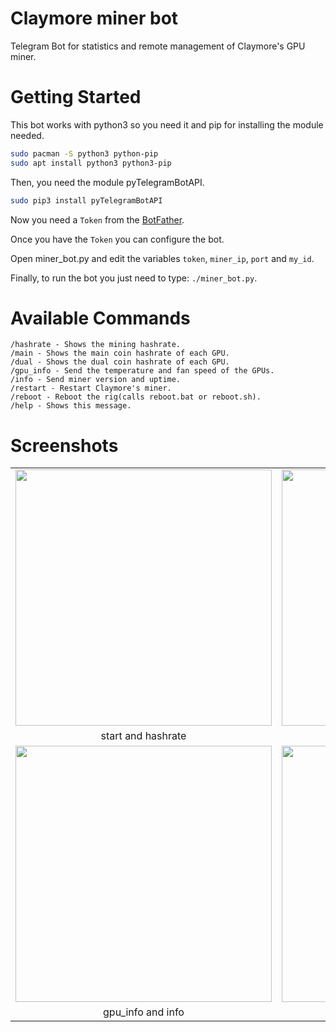 # Claymore miner bot
Telegram Bot for statistics and remote management of Claymore's GPU miner.

# Getting Started

This bot works with python3 so you need it and pip for installing the module needed.
```bash
sudo pacman -S python3 python-pip
sudo apt install python3 python3-pip
```

Then, you need the module pyTelegramBotAPI.
```bash
sudo pip3 install pyTelegramBotAPI
```
Now you need a `Token` from the [BotFather](https://telegram.me/BotFather).

Once you have the `Token` you can configure the bot.

Open miner_bot.py and edit the variables `token`, `miner_ip`, `port` and `my_id`.

Finally, to run the bot you just need to type: `./miner_bot.py`.

# Available Commands
```
/hashrate - Shows the mining hashrate.
/main - Shows the main coin hashrate of each GPU.
/dual - Shows the dual coin hashrate of each GPU.
/gpu_info - Send the temperature and fan speed of the GPUs.
/info - Send miner version and uptime.
/restart - Restart Claymore's miner.
/reboot - Reboot the rig(calls reboot.bat or reboot.sh).
/help - Shows this message.
```
# Screenshots
|   |   |
|:---:|:---:|
|<img src="https://user-images.githubusercontent.com/3170731/29235549-f9f570ba-7eff-11e7-95ac-353f0cbc5ac5.png" width="410">|<img src="https://user-images.githubusercontent.com/3170731/29235552-fde84a9e-7eff-11e7-9bae-470344647900.png" width="410">|
|start and hashrate|main and dual|
|<img src="https://user-images.githubusercontent.com/3170731/29235553-fefd3926-7eff-11e7-8ce8-7dd03285927a.png" width="410">|<img src="https://user-images.githubusercontent.com/3170731/29235554-ffffecec-7eff-11e7-96b4-ec131802d2a2.png" width="410">|
|gpu_info and info|restart|

